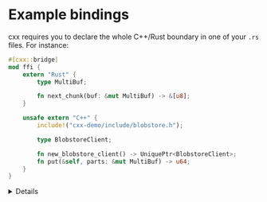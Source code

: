 # Example bindings

cxx requires you to declare the whole C++/Rust boundary in one of your `.rs`
files. For instance:

```rust
#[cxx::bridge]
mod ffi {
    extern "Rust" {
        type MultiBuf;

        fn next_chunk(buf: &mut MultiBuf) -> &[u8];
    }

    unsafe extern "C++" {
        include!("cxx-demo/include/blobstore.h");

        type BlobstoreClient;

        fn new_blobstore_client() -> UniquePtr<BlobstoreClient>;
        fn put(&self, parts: &mut MultiBuf) -> u64;
    }
}
```

<details>
Point out:

* Native support for C++'s `std::unique_ptr` in Rust
* Native support for Rust slices in C++
* Calls from C++ to Rust (in the top part)
* Calls from Rust to C++, and C++ types (in the bottom part)

**Common misconception**: It _looks_ like a C++ header is being parser by Rust,
but this is misleading. This header is never interpreted by Rust, but simply
`#include`d in the generated C++ code for the benefit of C++ compilers.
</details>